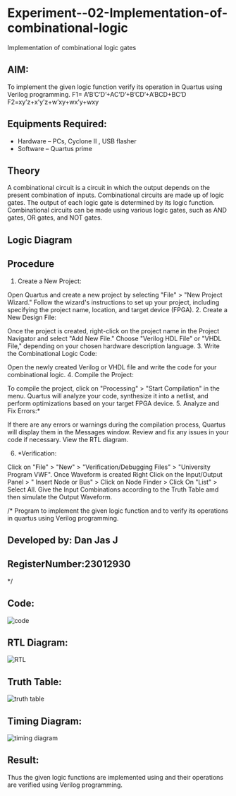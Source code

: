 # Experiment--02-Implementation-of-combinational-logic
Implementation of combinational logic gates
 
## AIM:
To implement the given logic function verify its operation in Quartus using Verilog programming.
 F1= A’B’C’D’+AC’D’+B’CD’+A’BCD+BC’D
F2=xy’z+x’y’z+w’xy+wx’y+wxy
 
 
 
## Equipments Required:
 * Hardware – PCs, Cyclone II , USB flasher
 * Software – Quartus prime


## Theory
 A combinational circuit is a circuit in which the output depends on the present combination of inputs.
Combinational circuits are made up of logic gates. The output of each logic gate is determined by its logic function. Combinational circuits can be made using various logic gates, such as AND gates, OR gates, and NOT gates.


## Logic Diagram
## Procedure
1.	Create a New Project:

Open Quartus and create a new project by selecting "File" > "New Project Wizard."
Follow the wizard's instructions to set up your project, including specifying the project name, location, and target device (FPGA).
2.	Create a New Design File:

Once the project is created, right-click on the project name in the Project Navigator and select "Add New File."
Choose "Verilog HDL File" or "VHDL File," depending on your chosen hardware description language.
3.	Write the Combinational Logic Code:

Open the newly created Verilog or VHDL file and write the code for your combinational logic.
4.	Compile the Project:

To compile the project, click on "Processing" > "Start Compilation" in the menu.
Quartus will analyze your code, synthesize it into a netlist, and perform optimizations based on your target FPGA device.
5.	Analyze and Fix Errors:*
 
If there are any errors or warnings during the compilation process, Quartus will display them in the Messages window.
Review and fix any issues in your code if necessary.
View the RTL diagram.

6.	*Verification:

Click on "File" > "New" > "Verification/Debugging Files" > "University Program VWF".
Once Waveform is created Right Click on the Input/Output Panel > " Insert Node or Bus" > Click on Node Finder > Click On "List" > Select All.
Give the Input Combinations according to the Truth Table amd then simulate the Output Waveform.


/*
Program to implement the given logic function and to verify its operations in quartus using Verilog programming.
## Developed by: Dan Jas J
## RegisterNumber:23012930
*/
## Code:

![code](https://github.com/DanJas10/Experiment--02-Implementation-of-combinational-logic-/assets/150931233/9350ebef-22c2-474a-9cbe-2b76a05144d3)


## RTL Diagram:

![RTL](https://github.com/DanJas10/Experiment--02-Implementation-of-combinational-logic-/assets/150931233/1d1edd3b-6fa1-488a-88cf-beece8e036b6)


## Truth Table:

![truth table](https://github.com/DanJas10/Experiment--02-Implementation-of-combinational-logic-/assets/150931233/b6c69830-f881-47aa-a48d-64f7aa819773)

## Timing Diagram:

![timing diagram](https://github.com/DanJas10/Experiment--02-Implementation-of-combinational-logic-/assets/150931233/325c505a-c912-4444-9328-325e863ea5aa)

## Result:
Thus the given logic functions are implemented using  and their operations are verified using Verilog programming.
